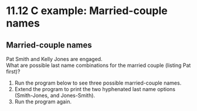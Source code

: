 # 11.12 C example: Married-couple names

## Married-couple names
Pat Smith and Kelly Jones are engaged.   
What are possible last name combinations for the married couple (listing Pat first)?   
1. Run the program below to see three possible married-couple names.
2. Extend the program to print the two hyphenated last name options (Smith-Jones, and Jones-Smith).   
3. Run the program again.

```C

```
